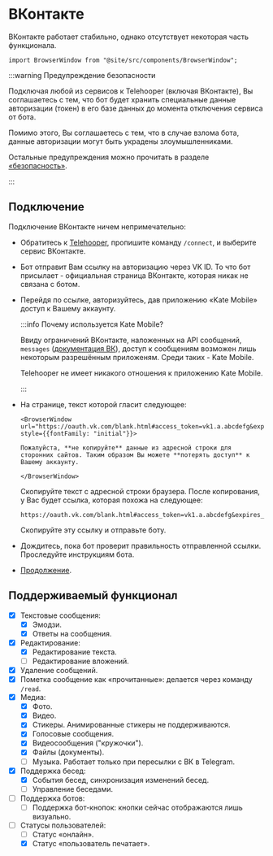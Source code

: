 # ВКонтакте

ВКонтакте работает стабильно, однако отсутствует некоторая часть функционала.

```mdx-code-block
import BrowserWindow from "@site/src/components/BrowserWindow";
```

:::warning Предупреждение безопасности

Подключая любой из сервисов к Telehooper (включая ВКонтакте), Вы соглашаетесь с тем, что бот будет хранить специальные данные авторизации (токен) в его базе данных до момента отключения сервиса от бота.

Помимо этого, Вы соглашаетесь с тем, что в случае взлома бота, данные авторизации могут быть украдены злоумышленниками.

Остальные предупреждения можно прочитать в разделе [«безопасность»](../security).

:::

## Подключение

Подключение ВКонтакте ничем непримечательно:

- Обратитесь к [Telehooper](https://t.me/telehooper_bot), пропишите команду `/connect`, и выберите сервис ВКонтакте.
- Бот отправит Вам ссылку на авторизацию через VK ID. То что бот присылает - официальная страница ВКонтакте, которая никак не связана с ботом.
- Перейдя по ссылке, авторизуйтесь, дав приложению «Kate Mobile» доступ к Вашему аккаунту.

  :::info Почему используется Kate Mobile?

  Ввиду ограничений ВКонтакте, наложенных на API сообщений, `messages` ([документация ВК](https://dev.vk.com/ru/method/messages)), доступ к сообщениям возможен лишь некоторым разрешённым приложеням. Среди таких - Kate Mobile.

  Telehooper не имеет никакого отношения к приложению Kate Mobile.

  :::

- На странице, текст которой гласит следующее:

  ```mdx-code-block
  <BrowserWindow url="https://oauth.vk.com/blank.html#access_token=vk1.a.abcdefg&expires_in=0&user_id=12345678" style={{fontFamily: "initial"}}>

  Пожалуйста, **не копируйте** данные из адресной строки для сторонних сайтов. Таким образом Вы можете **потерять доступ** к Вашему аккаунту.

  </BrowserWindow>
  ```

  Скопируйте текст с адресной строки браузера. После копирования, у Вас будет ссылка, которая похожа на следующее:

  ```plain
  https://oauth.vk.com/blank.html#access_token=vk1.a.abcdefg&expires_in=0&user_id=12345678
  ```

  Скопируйте эту ссылку и отправьте боту.

- Дождитесь, пока бот проверит правильность отправленной ссылки. Проследуйте инструкциям бота.
- [Продолжение](../usage/main).

## Поддерживаемый функционал

- [x] Текстовые сообщения:
  - [x] Эмодзи.
  - [x] Ответы на сообщения.
- [x] Редактирование:
  - [x] Редактирование текста.
  - [ ] Редактирование вложений.
- [x] Удаление сообщений.
- [x] Пометка сообщение как «прочитанные»: делается через команду `/read`.
- [x] Медиа:
  - [x] Фото.
  - [x] Видео.
  - [x] Стикеры. Анимированные стикеры не поддерживаются.
  - [x] Голосовые сообщения.
  - [x] Видеосообщения ("кружочки").
  - [x] Файлы (документы).
  - [ ] Музыка. Работает только при пересылки с ВК в Telegram.
- [x] Поддержка бесед:
  - [x] События бесед, синхронизация изменений бесед.
  - [ ] Управление беседами.
- [ ] Поддержка ботов:
  - [ ] Поддержка бот-кнопок: кнопки сейчас отображаются лишь визуально.
- [ ] Статусы пользователей:
  - [ ] Статус «онлайн».
  - [x] Статус «пользователь печатает».
